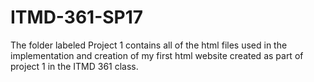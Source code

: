 # ITMD-361-SP17

The folder labeled Project 1 contains all of the html files used in the implementation and creation of my first html website created as part of project 1 in the ITMD 361 class. 
